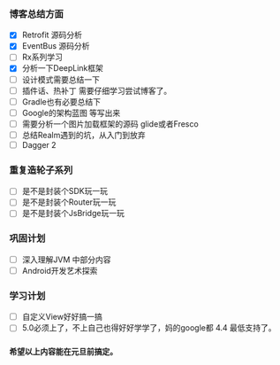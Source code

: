 
### 博客总结方面

- [x] Retrofit 源码分析
- [x] EventBus 源码分析
- [ ] Rx系列学习
- [x] 分析一下DeepLink框架
- [ ] 设计模式需要总结一下
- [ ] 插件话、热补丁 需要仔细学习尝试博客了。
- [ ] Gradle也有必要总结下
- [ ] Google的架构蓝图 等写出来
- [ ] 需要分析一个图片加载框架的源码 glide或者Fresco
- [ ] 总结Realm遇到的坑，从入门到放弃
- [ ] Dagger 2

### 重复造轮子系列

- [ ] 是不是封装个SDK玩一玩
- [ ] 是不是封装个Router玩一玩
- [ ] 是不是封装个JsBridge玩一玩

### 巩固计划

- [ ] 深入理解JVM 中部分内容
- [ ] Android开发艺术探索

### 学习计划

- [ ] 自定义View好好搞一搞
- [ ] 5.0必须上了，不上自己也得好好学学了，妈的google都 4.4 最低支持了。

### 
 **希望以上内容能在元旦前搞定。**

